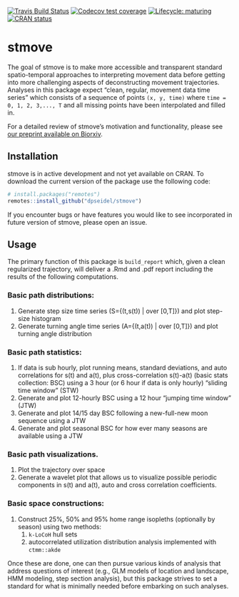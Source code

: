
<!-- README.md is generated from README.Rmd. Please edit that file -->

[![Travis Build
Status](https://travis-ci.com/dpseidel/stmove.svg?token=ZVrezsGfh5uSAe6FpgAU&branch=master)](https://travis-ci.com/dpseidel/stmove)
[![Codecov test
coverage](https://codecov.io/gh/dpseidel/stmove/branch/master/graph/badge.svg?token=A1gUYaWSSY)](https://codecov.io/gh/dpseidel/stmove)
[![Lifecycle:
maturing](https://img.shields.io/badge/lifecycle-maturing-blue.svg)](https://www.tidyverse.org/lifecycle/#maturing)
[![CRAN
status](https://www.r-pkg.org/badges/version/stmove)](https://cran.r-project.org/package=stmove)

# stmove

The goal of stmove is to make more accessible and transparent standard
spatio-temporal approaches to interpreting movement data before getting
into more challenging aspects of deconstructing movement trajectories.
Analyses in this package expect “clean, regular, movement data time
series” which consists of a sequence of points `(x, y, time)` where
`time = 0, 1, 2, 3,..., T` and all missing points have been interpolated
and filled in.

For a detailed review of stmove’s motivation and functionality, please
see [our preprint available on
Biorxiv](http://biorxiv.org/cgi/content/short/758987v1).

## Installation

stmove is in active development and not yet available on CRAN. To
download the current version of the package use the following code:

``` r
# install.packages("remotes")
remotes::install_github("dpseidel/stmove")
```

If you encounter bugs or have features you would like to see
incorporated in future version of stmove, please open an issue.

## Usage

The primary function of this package is `build_report` which, given a
clean regularized trajectory, will deliver a .Rmd and .pdf report
including the results of the following computations.

### Basic path distributions:

1.  Generate step size time series \(S={(t,s(t)) | over [0,T]}\) and
    plot step-size histogram
2.  Generate turning angle time series \(A={(t,a(t)) | over [0,T]}\) and
    plot turning angle distribution

### Basic path statistics:

1.  If data is sub hourly, plot running means, standard deviations, and
    auto correlations for s(t) and a(t), plus cross-correlation
    s(t)-a(t) (basic stats collection: BSC) using a 3 hour (or 6 hour if
    data is only hourly) “sliding time window” (STW)
2.  Generate and plot 12-hourly BSC using a 12 hour “jumping time
    window” (JTW)
3.  Generate and plot 14/15 day BSC following a new-full-new moon
    sequence using a JTW
4.  Generate and plot seasonal BSC for how ever many seasons are
    available using a JTW

### Basic path visualizations.

1.  Plot the trajectory over space
2.  Generate a wavelet plot that allows us to visualize possible
    periodic components in s(t) and a(t), auto and cross correlation
    coefficients.

### Basic space constructions:

1.  Construct 25%, 50% and 95% home range isopleths (optionally by
    season) using two methods:
    1.  `k-LoCoH` hull sets
    2.  autocorrelated utilization distribution analysis implemented
        with `ctmm::akde`

Once these are done, one can then pursue various kinds of analysis that
address questions of interest (e.g., GLM models of location and
landscape, HMM modeling, step section analysis), but this package
strives to set a standard for what is minimally needed before embarking
on such analyses.
